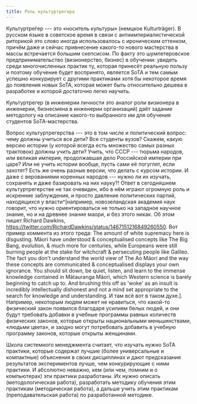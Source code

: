 ```yaml
---
title: Роль культуртрегера
---
```


Культуртре́гер --- это «носитель культуры» (немцкое Kulturträger). В
русском языке в советское время в связи с антиимпериалистической
риторикой это слово иногда использовалось с ироническим оттенком, причём
даже и сейчас привнесение какого-то нового мастерства в массы
встречается большим скепсисом. По факту это шумпетеровское
предпринимательство (визионерство, бизнес) в обучении: увидеть среди
многочисленных практик ту, которая принесёт реальную пользу и поэтому
обучение будет воспринято, является SoTA и тем самым успешно конкурирует
с другими практиками хотя бы некоторое время до появления новых SoTA,
которая может быть относительно дешева в разработке и которой достаточно
легко научить.

Культуртрегер (в инженерии личности это аналог роли визионера в
инженерии, бизнесмена в инженерии организаций) даёт задание методологу
на описание какого-то выбранного им для обучения студентов
SoTA-мастерства.

Вопрос культуртрегерства --- это в том числе и политический вопрос: чему
должны учиться все дети? Все студенты вузов? Скажем, какую версию
истории (у которой всегда есть множество самых разных трактовок) должны
учить дети? Учить, что СССР --- тюрьма народов, или великая империя,
продолжавшая дело Российской империи при царе? Или не учить истории
вообще, пусть сами её погуглят, если захотят? Есть же очень разные
версии, что делать с курсом истории. И даже с верованиями коренных
народов --- нужно ли их изучать, сохранять и даже базировать на них
науку?! Ответ в сегодняшнем культуртрегерстве не так очевиден, ибо в нём
играют огромную роль и искренние заблуждения, и просто давление
политических партий, находящихся у власти^[например,
новозеландская академия наук говорит, что нужно ориентироваться не
только на западное научное знание, но и на древнее знание маори, и без
этого никак. Об этом пишет Richard Dawkins,
<https://twitter.com/RichardDawkins/status/1467151216849260550>. Вот
пример коммента из этого треда: The amount of white supremacy here is
disgusting. Māori have understood & conceptualised concepts like The Big
Bang, evolution, & much more for centuries, while Europeans were still
burning people at the stake for witchcraft & persecuting people like
Galileo. The fact you don\'t understand the world view of The Ao Māori
and the way these concepts are communicated & conceptualised displays
your own ignorance. You should sit down, be quiet, listen, and learn to
the immense knowledge contained in Mātauranga Māori, which Western
science is barely beginning to catch up to. And brushing this off as
\'woke\' as an insult is incredibly intellectually dishonest and not a
mind set appropriate to the search for knowledge and understanding. И
там всё вот в таком духе.]. Например, некоторым людям
может не нравиться, что какой-то физический закон появился благодаря
усилиям белых людей, и они будут требовать добавки в учебные программы
равных количеств физических законов, которые открыты национальными
меньшинствами, «людьми цвета», и заодно могут потребовать добавить в
учебную программу законов, которые открыты женщинами.

Школа системного менеджмента считает, что изучать нужно SoTA практики,
которые содержат лучшие (более универсальные и компактные) объяснения в
своих дисциплинах и дают предсказания результатов экспериментов лучше,
чем конкурирующие с ними практики. И абсолютно неважно, кем (или чем,
помним и о компьютерах) эти практики разработаны. Их нужно описать
(методологическая работа), разработать методику обучения этим практикам
(методическая работа), а дальше учить этим практикам (преподавательская
работа) по разработанной методике.
